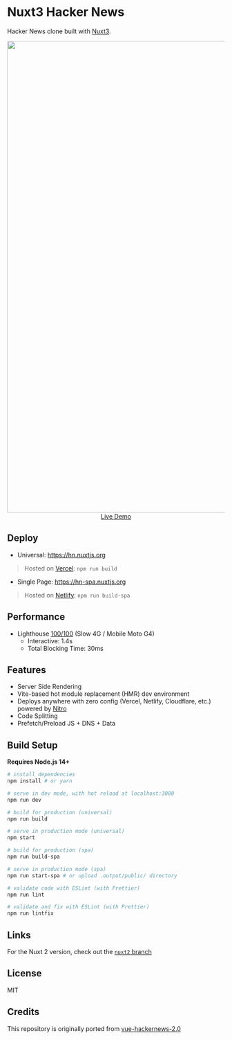 # Nuxt3 Hacker News

Hacker News clone built with [Nuxt3](https://v3.nuxtjs.org).

<p align="center">
  <a href="https://hn.nuxtjs.org" target="_blank">
    <img width="1090" src="https://user-images.githubusercontent.com/904724/58875721-97382400-86cc-11e9-94c6-af21544817bb.png">
    <br>
    Live Demo
  </a>
</p>

## Deploy

- Universal: https://hn.nuxtjs.org

> Hosted on [Vercel](https://vercel.com/): `npm run build`

- Single Page: https://hn-spa.nuxtjs.org

> Hosted on [Netlify](https://www.netlify.com): `npm run build-spa`

## Performance

- Lighthouse [100/100](https://pagespeed.web.dev/report?url=https%3A%2F%2Fhackernews-git-nuxt3-nuxt-js.vercel.app%2Fnews%2F1) (Slow 4G / Mobile Moto G4)
  - Interactive: 1.4s
  - Total Blocking Time: 30ms

## Features

- Server Side Rendering
- Vite-based hot module replacement (HMR) dev environment
- Deploys anywhere with zero config (Vercel, Netlify, Cloudflare, etc.) powered by [Nitro](https://github.com/unjs/nitro)
- Code Splitting
- Prefetch/Preload JS + DNS + Data

## Build Setup

**Requires Node.js 14+**

``` bash
# install dependencies
npm install # or yarn

# serve in dev mode, with hot reload at localhost:3000
npm run dev

# build for production (universal)
npm run build

# serve in production mode (universal)
npm start

# build for production (spa)
npm run build-spa

# serve in production mode (spa)
npm run start-spa # or upload .output/public/ directory

# validate code with ESLint (with Prettier)
npm run lint

# validate and fix with ESLint (with Prettier)
npm run lintfix
```

## Links

For the Nuxt 2 version, check out the [`nuxt2` branch](https://github.com/nuxt/hackernews/tree/nuxt2)

## License

MIT

## Credits 

This repository is originally ported from [vue-hackernews-2.0](https://github.com/vuejs/vue-hackernews-2.0)
